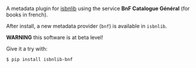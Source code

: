 A metadata plugin for [isbnlib](https://pypi.python.org/pypi/isbnlib) using the service **BnF Catalogue Général** (for books in french).

After install, a new metadata provider (`bnf`) is available in `isbnlib`.


**WARNING** this software is at beta level!

Give it a try with:

```bash
$ pip install isbnlib-bnf
```



